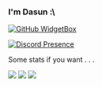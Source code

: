 ### I'm Dasun :\
[![GitHub WidgetBox](https://github-widgetbox.vercel.app/api/profile?username=dabeycorn&data=followers,repositories,stars,commits&theme=darkmode)](https://github.com/Jurredr/github-widgetbox)

[![Discord Presence](https://lanyard.cnrad.dev/api/778068011231608882)](https://discord.com/users/778068011231608882)

Some stats if you want . . .

![](http://github-profile-summary-cards.vercel.app/api/cards/profile-details?username=dabeycorn&theme=transparent) 
![](http://github-profile-summary-cards.vercel.app/api/cards/stats?username=dabeycorn&theme=transparent) ![](http://github-profile-summary-cards.vercel.app/api/cards/productive-time?username=dabeycorn&theme=transparent&utcOffset=8) 
